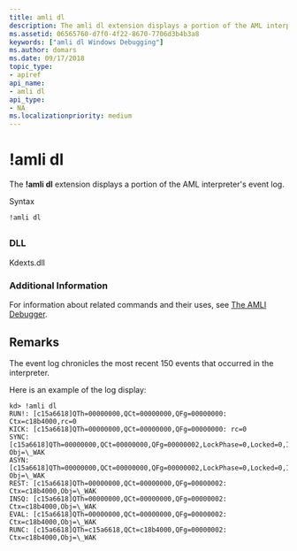 ```yaml
---
title: amli dl
description: The amli dl extension displays a portion of the AML interpreter's event log.
ms.assetid: 06565760-d7f0-4f22-8670-7706d3b4b3a8
keywords: ["amli dl Windows Debugging"]
ms.author: domars
ms.date: 09/17/2018
topic_type:
- apiref
api_name:
- amli dl
api_type:
- NA
ms.localizationpriority: medium
---
```


# !amli dl


The **!amli dl** extension displays a portion of the AML interpreter's event log.

Syntax

    !amli dl


## <span id="ddk__amli_dl_dbg"></span><span id="DDK__AMLI_DL_DBG"></span>


### <span id="DLL"></span><span id="dll"></span>DLL

Kdexts.dll

### <span id="Additional_Information"></span><span id="additional_information"></span><span id="ADDITIONAL_INFORMATION"></span>Additional Information

For information about related commands and their uses, see [The AMLI Debugger](the-amli-debugger.md).

Remarks
-------

The event log chronicles the most recent 150 events that occurred in the interpreter.

Here is an example of the log display:

```console
kd> !amli dl
RUN!: [c15a6618]QTh=00000000,QCt=00000000,QFg=00000000: Ctx=c18b4000,rc=0
KICK: [c15a6618]QTh=00000000,QCt=00000000,QFg=00000000: rc=0
SYNC: [c15a6618]QTh=00000000,QCt=00000000,QFg=00000002,LockPhase=0,Locked=0,IRQL=00: Obj=\_WAK
ASYN: [c15a6618]QTh=00000000,QCt=00000000,QFg=00000002,LockPhase=0,Locked=0,IRQL=00: Obj=\_WAK
REST: [c15a6618]QTh=00000000,QCt=00000000,QFg=00000002: Ctx=c18b4000,Obj=\_WAK
INSQ: [c15a6618]QTh=00000000,QCt=00000000,QFg=00000002: Ctx=c18b4000,Obj=\_WAK
EVAL: [c15a6618]QTh=00000000,QCt=00000000,QFg=00000002: Ctx=c18b4000,Obj=\_WAK
RUNC: [c15a6618]QTh=c15a6618,QCt=c18b4000,QFg=00000002: Ctx=c18b4000,Obj=\_WAK
```

 

 





